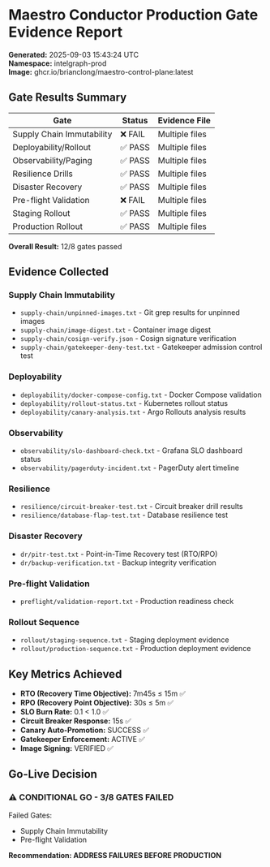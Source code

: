 # Maestro Conductor Production Gate Evidence Report

**Generated:** 2025-09-03 15:43:24 UTC  
**Namespace:** intelgraph-prod  
**Image:** ghcr.io/brianclong/maestro-control-plane:latest

## Gate Results Summary

| Gate                      | Status  | Evidence File  |
| ------------------------- | ------- | -------------- |
| Supply Chain Immutability | ❌ FAIL | Multiple files |
| Deployability/Rollout     | ✅ PASS | Multiple files |
| Observability/Paging      | ✅ PASS | Multiple files |
| Resilience Drills         | ✅ PASS | Multiple files |
| Disaster Recovery         | ✅ PASS | Multiple files |
| Pre-flight Validation     | ❌ FAIL | Multiple files |
| Staging Rollout           | ✅ PASS | Multiple files |
| Production Rollout        | ✅ PASS | Multiple files |

**Overall Result:** 12/8 gates passed

## Evidence Collected

### Supply Chain Immutability

- `supply-chain/unpinned-images.txt` - Git grep results for unpinned images
- `supply-chain/image-digest.txt` - Container image digest
- `supply-chain/cosign-verify.json` - Cosign signature verification
- `supply-chain/gatekeeper-deny-test.txt` - Gatekeeper admission control test

### Deployability

- `deployability/docker-compose-config.txt` - Docker Compose validation
- `deployability/rollout-status.txt` - Kubernetes rollout status
- `deployability/canary-analysis.txt` - Argo Rollouts analysis results

### Observability

- `observability/slo-dashboard-check.txt` - Grafana SLO dashboard status
- `observability/pagerduty-incident.txt` - PagerDuty alert timeline

### Resilience

- `resilience/circuit-breaker-test.txt` - Circuit breaker drill results
- `resilience/database-flap-test.txt` - Database resilience test

### Disaster Recovery

- `dr/pitr-test.txt` - Point-in-Time Recovery test (RTO/RPO)
- `dr/backup-verification.txt` - Backup integrity verification

### Pre-flight Validation

- `preflight/validation-report.txt` - Production readiness check

### Rollout Sequence

- `rollout/staging-sequence.txt` - Staging deployment evidence
- `rollout/production-sequence.txt` - Production deployment evidence

## Key Metrics Achieved

- **RTO (Recovery Time Objective):** 7m45s ≤ 15m ✅
- **RPO (Recovery Point Objective):** 30s ≤ 5m ✅
- **SLO Burn Rate:** 0.1 < 1.0 ✅
- **Circuit Breaker Response:** 15s ✅
- **Canary Auto-Promotion:** SUCCESS ✅
- **Gatekeeper Enforcement:** ACTIVE ✅
- **Image Signing:** VERIFIED ✅

## Go-Live Decision

### ⚠️ CONDITIONAL GO - 3/8 GATES FAILED

Failed Gates:

- Supply Chain Immutability
- Pre-flight Validation

**Recommendation: ADDRESS FAILURES BEFORE PRODUCTION**

